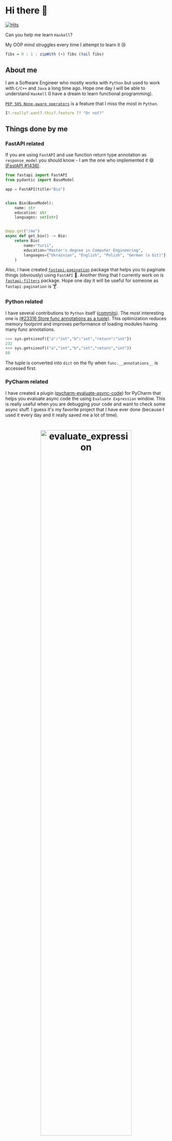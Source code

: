 # Hi there 👋

[![Hits](https://u8views.com/api/v1/github/profiles/32038156/views/day-week-month-total-count.svg)](https://u8views.com/github/uriyyo)

Can you help me learn `Haskell`?

My OOP mind struggles every time I attempt to learn it 😢

```haskell
fibs = 0 : 1 : zipWith (+) fibs (tail fibs)
```

## About me

I am a Software Engineer who mostly works with `Python` but used to work with `C/C++` and `Java` a long time ago.
Hope one day I will be able to understand `Haskell` (I have a dream to learn functional programming).

[`PEP 505 None-aware operators`](https://peps.python.org/pep-0505/) is a feature that I miss the most in `Python`.
```js
I?.really?.want?.this?.feature ?? "Or not?"
```

## Things done by me

### FastAPI related

If you are using `FastAPI` and use function return type annotation as `response_model` you should know -
I am the one who implemented it 😄 [(FastAPI #1436)](https://github.com/tiangolo/fastapi/pull/1436).

```py
from fastapi import FastAPI
from pydantic import BaseModel

app = FastAPI(title="Bio")


class Bio(BaseModel):
    name: str
    education: str
    languages: set[str]


@app.get("/me")
async def get_bio() -> Bio:
    return Bio(
        name="Yurii",
        education="Master's degree in Computer Engineering",
        languages={"Ukrainian", "English", "Polish", "German (a bit)"},
    )
```

Also, I have created [`fastapi-pagination`](https://github.com/uriyyo/fastapi-pagination)
package that helps you to paginate things (obviously) using `FastAPI` 📖.
Another thing that I currently work on is [`fastapi-filters`](https://github.com/uriyyo/fastapi-filters) package.
Hope one day it will be useful for someone as `fastapi-pagination` is 🍸.

### Python related

I have several contributions to `Python` itself ([commits](https://github.com/python/cpython/commits/main/?author=uriyyo)).
The most interesting one is [(#23316 Store func annotations as a tuple)](https://github.com/python/cpython/pull/23316).
This optimization reduces memory footprint and improves performance of loading modules having many func annotations.

```py
>>> sys.getsizeof({"a":"int","b":"int","return":"int"})
232
>>> sys.getsizeof(("a","int","b","int","return","int"))
88
```

The tuple is converted into `dict` on the fly when `func.__annotations__` is accessed first.

### PyCharm related

I have created a plugin ([pycharm-evaluate-async-code](https://github.com/uriyyo/pycharm-evaluate-async-code))
for PyCharm that helps you evaluate async code the using `Evaluate Expression` window.
This is really useful when you are debugging your code and want to check some async stuff.
I guess it's my favorite project that I have ever done (because I used it every day and it really saved me a lot of time).

<h1 align="center">
<img width="75%" alt="evaluate_expression" src="https://github.com/uriyyo/pycharm-evaluate-async-code/blob/master/images/evaluate_expression.jpeg?raw=true">
</h1>
